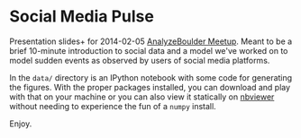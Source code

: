 # Social Media Pulse

Presentation slides+ for 2014-02-05 [AnalyzeBoulder Meetup](http://www.meetup.com/Analyze-Boulder/events/156806792/). Meant to be a brief 10-minute introduction to social data and a model we've worked on to model sudden events as observed by users of social media platforms.

In the `data/` directory is an IPython notebook with some code for generating the figures. With the proper packages installed, you can download and play with that on your machine or you can also view it statically on [nbviewer](http://nbviewer.ipython.org/github/jrmontag/AnalyzeBoulder-SocialPulse/blob/master/data/AB_social-pulse.ipynb) without needing to experience the fun of a `numpy` install. 

Enjoy.

